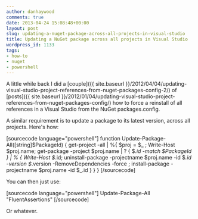 ```yaml
---
author: danhaywood
comments: true
date: 2013-04-24 15:08:48+00:00
layout: post
slug: updating-a-nuget-package-across-all-projects-in-visual-studio
title: Updating a NuGet package across all projects in Visual Studio
wordpress_id: 1133
tags:
- how-to
- nuget
- powershell
---
```


A little while back I did a [couple]({{ site.baseurl }}/2012/04/04/updating-visual-studio-project-references-from-nuget-packages-config-2/) of [posts]({{ site.baseurl }}/2012/01/04/updating-visual-studio-project-references-from-nuget-packages-config/) how to force a reinstall of all references in a Visual Studio from the NuGet packages.config.

A similar requirement is to update a package to its latest version, across all projects.  Here's how:

[sourcecode language="powershell"]
function Update-Package-All([string]$PackageId) {
  get-project -all | %{
    $proj = $_ ;
    Write-Host $proj.name; 
    get-package -project $proj.name | ? { $_.id -match $PackageId } | % { 
      Write-Host $_.id; 
      uninstall-package -projectname $proj.name -id $_.id -version $_.version -RemoveDependencies -force ;
      install-package -projectname $proj.name -id $_.id
    }
  }
}
[/sourcecode]

You can then just use:

[sourcecode language="powershell"]
Update-Package-All "FluentAssertions"
[/sourcecode]

Or whatever.
